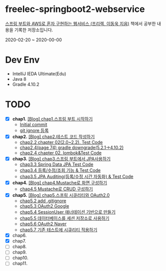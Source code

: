 # freelec-springboot2-webservice

[스프링 부트와 AWS로 혼자 구현하는 웹서비스 (프리렉, 이동욱 지음)](https://jojoldu.tistory.com/463) 책에서 공부한 내용을 기록한 저장소입니다.

2020-02-20 ~ 2020-00-00

# Dev Env
* IntelliJ IEDA Ultimate(Edu)
* Java 8
* Gradle 4.10.2

# TODO
* [x] __chap1.__ [[Blog] chap1.스프링 부트 시작하기](https://doorisopen.github.io/spring/2020/02/24/spring-freelec-springboot-chap1.html)
  + [Initial commit](https://github.com/doorisopen/freelec-springboot2-webservice/tree/65d50bdb356f414a2203bda39426a415311905bd)
  + [git ignore 등록](https://github.com/doorisopen/freelec-springboot2-webservice/tree/ea8b7660866754ff10e8ce2e81792888efc65a3e)
* [x] __chap2.__ [[Blog] chap2.테스트 코드 작성하기](https://doorisopen.github.io/spring/2020/02/24/spring-freelec-springboot-chap2.html)
  + [chap2.2 chapter 02(2.0~2.2). Test Code](https://github.com/doorisopen/freelec-springboot2-webservice/tree/0f599947a09e0173d32a0f238fdf786f809f3113)
  + [chap2.4(page 74) gradle downgrade(5.2.1->4.10.2)](https://github.com/doorisopen/freelec-springboot2-webservice/tree/ed4a54f5d6375bcd5afcaae7ea4c5d4219073b27)
  + [chap2.4 chapter 02. lombok&Test Code](https://github.com/doorisopen/freelec-springboot2-webservice/tree/6d751525cba0ee8ab7af1e07d51e00043ec1fd49)
* [x] __chap3.__ [[Blog] chap3.스프링 부트에서 JPA사용하기](https://doorisopen.github.io/spring/2020/02/26/spring-freelec-springboot-chap3.html)
  + [chap3.3 Spring Data JPA Test Code](https://github.com/doorisopen/freelec-springboot2-webservice/tree/3ba7953a30f1fabf4bf7ce1345f6945af153b057)
  + [chap3.4 등록/수정/조회 기능 & Test Code](https://github.com/doorisopen/freelec-springboot2-webservice/tree/ef3197a0e023dac89bb35b6cf82b8d9bbdfd2f8a)
  + [chap3.5 JPA Auditing(등록/수정 시간 자동화) & Test Code](https://github.com/doorisopen/freelec-springboot2-webservice/tree/2ab0ea02b3993d3a8f3691e1df42fd043750647c)
* [x] __chap4.__ [[Blog] chap4.Mustache로 화면 구성하기](https://doorisopen.github.io/spring/2020/03/03/spring-freelec-springboot-chap4.html)
  + [chap4.5 Mustache로 CRUD 구성하기](https://github.com/doorisopen/freelec-springboot2-webservice/tree/ca9af0b292be752aaa87b4d80b349ff8784c9dfa)
* [x] __chap5.__ [[Blog] chap5.스프링 시큐리티와 OAuth2.0](https://doorisopen.github.io/spring/2020/03/03/spring-freelec-springboot-chap5.html)
  + [chap5.2 add .gitignore](https://github.com/doorisopen/freelec-springboot2-webservice/tree/76ff9d724928d748f60f8cddbb992278947f587c)
  + [chap5.3 OAuth2 Google](https://github.com/doorisopen/freelec-springboot2-webservice/tree/c07ef6ee0f114280ff651528aad5905a609cb06c)
  + [chap5.4 SessionUser 애너테이션 기반으로 만들기](https://github.com/doorisopen/freelec-springboot2-webservice/tree/1d2f643eba4b2f340bd07ce56bf7a3d422a50630)
  + [chap5.5 데이터베이스를 세션 저장소로 사용하기](https://github.com/doorisopen/freelec-springboot2-webservice/tree/360188b6ce66100ac98476b44c4164b138bb898c)
  + [chap5.6 OAuth2 Naver](https://github.com/doorisopen/freelec-springboot2-webservice/tree/268dfa7e3eabcc0908f8c7a505c1d2a8480b7007)
  + [chap5.7 기존 테스트에 시큐리티 적용하기](https://github.com/doorisopen/freelec-springboot2-webservice/tree/acd91dfddd38c9fe7bd76de16075534daee1fa29)
* [x] chap6.
* [x] chap7.
* [ ] chap8.
* [ ] chap9.
* [ ] chap10.
* [ ] chap11.
